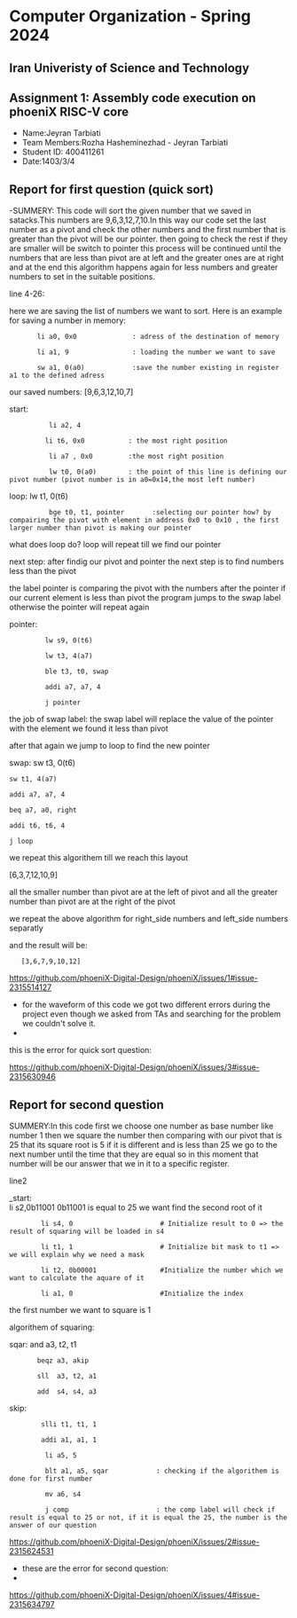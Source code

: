 Computer Organization - Spring 2024
==============================================================
## Iran Univeristy of Science and Technology
## Assignment 1: Assembly code execution on phoeniX RISC-V core

- Name:Jeyran Tarbiati
- Team Members:Rozha Hasheminezhad - Jeyran Tarbiati
- Student ID: 400411261
- Date:1403/3/4

## Report for first question (quick sort)

-SUMMERY: This code will sort the given number that we saved in satacks.This numbers are 9,6,3,12,7,10.In this way our code set the last number as a pivot and check the other numbers and the first number that is greater than the pivot will be our pointer. then going to check the rest if they are smaller will be switch to pointer this process will be continued until the numbers that are less than pivot are at left and the greater ones are at right and at the end this algorithm happens again for less numbers and greater numbers to set in the suitable positions.

line 4-26:

 here we are saving the list of numbers we want to sort. Here is an example for saving a number in memory:
 
           li a0, 0x0              : adress of the destination of memory
 
           li a1, 9                : loading the number we want to save

           sw a1, 0(a0)            :save the number existing in register a1 to the defined adress

our saved numbers: [9,6,3,12,10,7]

start:

              li a2, 4
    
             li t6, 0x0           : the most right position
    
              li a7 , 0x0         :the most right position
    
              lw t0, 0(a0)        : the point of this line is defining our pivot number (pivot number is in a0=0x14,the most left number)

loop:
              lw t1, 0(t6)
    
              bge t0, t1, pointer       :selecting our pointer how? by compairing the pivot with element in address 0x0 to 0x10 , the first larger number than pivot is making our pointer
    
what does loop do? loop will repeat till we find our pointer

next step: after findig our pivot and pointer the next step is to find numbers less than the pivot

the label pointer is comparing the pivot with the numbers after the pointer if our current element is less than pivot the program jumps to the swap label otherwise the pointer will repeat again

pointer:

             lw s9, 0(t6)
    
             lw t3, 4(a7)
    
             ble t3, t0, swap 
    
             addi a7, a7, 4
    
             j pointer
    
the job of swap label: the swap label will replace the value of the pointer with the element we found it less than pivot

after that again we jump to loop to find the new pointer

swap:
    sw t3, 0(t6) 
    
    sw t1, 4(a7)
    
    addi a7, a7, 4
    
    beq a7, a0, right
    
    addi t6, t6, 4
    
    j loop
    
we repeat this algorithem till we reach this layout

[6,3,7,12,10,9]

all the smaller number than pivot are at the left of pivot and all the greater number than pivot are at the right of the pivot 

we repeat the above algorithm for right_side numbers and left_side numbers separatly 

and the result will be:

       [3,6,7,9,10,12]
       
https://github.com/phoeniX-Digital-Design/phoeniX/issues/1#issue-2315514127

- for the waveform of this code we got two different errors during the project even though we asked from TAs and searching for the problem we couldn't solve it.
- 
this is the error for quick sort question:

https://github.com/phoeniX-Digital-Design/phoeniX/issues/3#issue-2315630946

## Report for second question

SUMMERY:In this code first we choose one number as base number like number 1 then we square the number then comparing with our pivot that is 25 that its square root is 5 if it is different and is less than 25 we go to the next number until the time that they are equal so in this moment that number will be our answer that we in it to a specific register.

line2

 _start:  
             li s2,0b11001                0b11001 is equal to 25 we want find the second root of it

            li s4, 0                      # Initialize result to 0 => the result of squaring will be loaded in s4
            
            li t1, 1                      # Initialize bit mask to t1 => we will explain why we need a mask 
            
            li t2, 0b00001                #Initialize the number which we want to calculate the aquare of it 
            
            li a1, 0                      #Initialize the index
      
the first number we want to square is 1 

algorithem of squaring:

sqar:
           and  a3, t2, t1 
           
           beqz a3, akip
           
           sll  a3, t2, a1 
    
           add  s4, s4, a3

skip:

            slli t1, t1, 1
    
            addi a1, a1, 1
    
             li a5, 5
    
             blt a1, a5, sqar            : checking if the algorithem is done for first number  
    
             mv a6, s4
    
             j comp                      : the comp label will check if result is equal to 25 or not, if it is equal the 25, the number is the answer of our question
    
https://github.com/phoeniX-Digital-Design/phoeniX/issues/2#issue-2315624531

- these are the error for second question:
- 
https://github.com/phoeniX-Digital-Design/phoeniX/issues/4#issue-2315634797
